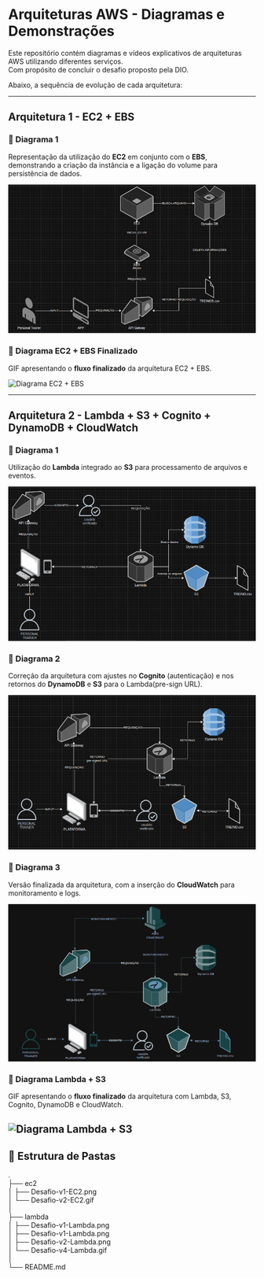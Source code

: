 # Arquiteturas AWS - Diagramas e Demonstrações

Este repositório contém diagramas e vídeos explicativos de arquiteturas AWS utilizando diferentes serviços.  
Com propósito de concluir o desafio proposto pela DIO.

Abaixo, a sequência de evolução de cada arquitetura:

---

## Arquitetura 1 - **EC2 + EBS**

### 📌 Diagrama 1  
Representação da utilização do **EC2** em conjunto com o **EBS**, demonstrando a criação da instância e a ligação do volume para persistência de dados.

![Diagrama EC2 + EBS](/ec2/Desafio-v1-EC2.png)

### 🎥 Diagrama **EC2 + EBS** Finalizado  
GIF apresentando o **fluxo finalizado** da arquitetura EC2 + EBS.  

![Diagrama EC2 + EBS](/ec2/Desafio-v2-EC2.gif)

---

## Arquitetura 2 - **Lambda + S3 + Cognito + DynamoDB + CloudWatch**

### 📌 Diagrama 1  
Utilização do **Lambda** integrado ao **S3** para processamento de arquivos e eventos.

![Diagrama Lambda + S3](/lambda/Desafio-v1-Lambda.png)

### 📌 Diagrama 2  
Correção da arquitetura com ajustes no **Cognito** (autenticação) e nos retornos do **DynamoDB** e **S3** para o Lambda(pre-sign URL).

![Diagrama com Cognito e ajustes](/lambda/Desafio-v2-Lambda.png)

### 📌 Diagrama 3  
Versão finalizada da arquitetura, com a inserção do **CloudWatch** para monitoramento e logs.

![Diagrama final com CloudWatch](/lambda/Desafio-v3-Lambda.png)

### 🎥 Diagrama **Lambda + S3**  
GIF apresentando o **fluxo finalizado** da arquitetura com Lambda, S3, Cognito, DynamoDB e CloudWatch.  

![Diagrama Lambda + S3](/lambda/Desafio-v4-Lambda.gif)
---

## 📂 Estrutura de Pastas

. <br>
├── ec2 <br>
│ ├── Desafio-v1-EC2.png<br>
│ └── Desafio-v2-EC2.gif<br>
│<br>
├── lambda<br>
│ ├── Desafio-v1-Lambda.png<br>
│ ├── Desafio-v1-Lambda.png<br>
│ ├── Desafio-v2-Lambda.png<br>
│ └── Desafio-v4-Lambda.gif<br>
│<br>
└── README.md<br>